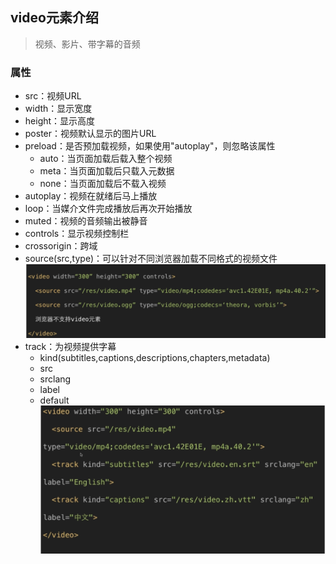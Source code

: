 ## video元素介绍
> 视频、影片、带字幕的音频

### 属性
- src：视频URL
- width：显示宽度
- height：显示高度
- poster：视频默认显示的图片URL
- preload：是否预加载视频，如果使用"autoplay"，则忽略该属性
  - auto：当页面加载后载入整个视频
  - meta：当页面加载后只载入元数据
  - none：当页面加载后不载入视频
- autoplay：视频在就绪后马上播放
- loop：当媒介文件完成播放后再次开始播放
- muted：视频的音频输出被静音
- controls：显示视频控制栏
- crossorigin：跨域
- source(src,type)：可以针对不同浏览器加载不同格式的视频文件
  ![](/html/images/video1.png)
- track：为视频提供字幕
  - kind(subtitles,captions,descriptions,chapters,metadata)
  - src
  - srclang
  - label
  - default
  ![](/html/images/video2.png)
